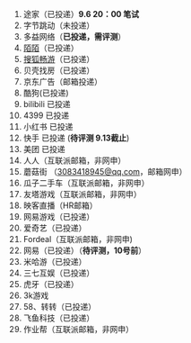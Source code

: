 1. 途家（已投递）**9.6 20：00 笔试**
2. 字节跳动（未投递）
3. 多益网络（**已投递，需评测**）
4. [陌陌](https://app.mokahr.com/)（已投递）
5. [搜狐畅游](http://zhaopin.changyou.com/)（已投递）
6. 贝壳找房（已投递）
7. 京东广告（邮箱投递）
8. 酷狗(已投递)
9. bilibili 已投递
10. 4399 已投递
11. 小红书 已投递
12. 快手 已投递 (**待评测 9.13截止**)
13. 美团 已投递
14. 人人（互联派邮箱，非网申）
15. 蘑菇街 （3083418945@qq.com，邮箱网申）
16. 瓜子二手车（互联派邮箱，非网申）
17. 友塔游戏（互联派邮箱，非网申）
18. 映客直播（HR邮箱）
19. 网易游戏（已投递）
20. 爱奇艺（已投递）
21. Fordeal（互联派邮箱，非网申)
22. 网易（已投递）（**待评测，10号前**）
23. 米哈游（已投递）
24. 三七互娱（已投递）
25. 虎牙（已投递）
26. 3k游戏
27. 58、转转（已投递）
28. 飞鱼科技（已投递）
29. 作业帮（互联派邮箱，非网申）